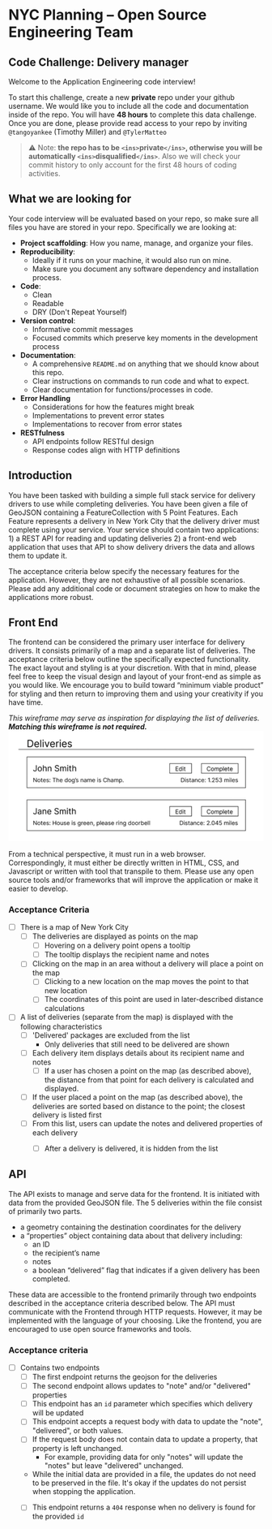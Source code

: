 # NYC Planning – Open Source Engineering Team
## Code Challenge: Delivery manager

Welcome to the Application Engineering code interview!

To start this challenge, create a new **private** repo under your github username. We would like you to include all the code and documentation inside of the repo. You will have **48 hours** to complete this data challenge. Once you are done, please provide read access to your repo by inviting `@tangoyankee` (Timothy Miller) and `@TylerMatteo`

> ⚠️ Note: **the repo has to be `<ins>`private`</ins>`, otherwise you will be automatically `<ins>`disqualified`</ins>`**. Also we will check your commit history to only account for the first 48 hours of coding activities.

## What we are looking for

Your code interview will be evaluated based on your repo, so make sure all files you have are stored in your repo. Specifically we are looking at:

- **Project scaffolding**: How you name, manage, and organize your files.
- **Reproducibility**:
  - Ideally if it runs on your machine, it would also run on mine.
  - Make sure you document any software dependency and installation process.
- **Code**:
  - Clean
  - Readable
  - DRY (Don't Repeat Yourself)
- **Version control**:
  - Informative commit messages
  - Focused commits which preserve key moments in the development process
- **Documentation**:
  - A comprehensive `README.md` on anything that we should know about this repo.
  - Clear instructions on commands to run code and what to expect.
  - Clear documentation for functions/processes in code.
- **Error Handling**
  - Considerations for how the features might break
  - Implementations to prevent error states
  - Implementations to recover from error states
- **RESTfulness**
  - API endpoints follow RESTful design
  - Response codes align with HTTP definitions 

## Introduction
You have been tasked with building a simple full stack service for delivery drivers to use while completing deliveries. You have been given a file of GeoJSON containing a FeatureCollection with 5 Point Features. Each Feature represents a delivery in New York City that the delivery driver must complete using your service.
Your service should contain two applications:
    1) a REST API for reading and updating deliveries
    2) a front-end web application that uses that API to show delivery drivers the data and allows them to update it.

The acceptance criteria below specify the necessary features for the application. However, they are not exhaustive of all possible scenarios. Please add any additional code or document strategies on how to make the applications more robust.

## Front End
The frontend can be considered the primary user interface for delivery drivers. It consists primarily of a map and a separate list of deliveries. The acceptance criteria below outline the specifically expected functionality. The exact layout and styling is at your discretion. With that in mind, please feel free to keep the visual design and layout of your front-end as simple as you would like. We encourage you to build toward “minimum viable product” for styling and then return to improving them and using your creativity if you have time. 

*This wireframe may serve as inspiration for displaying the list of deliveries. **Matching this wireframe is not required.***
![delivery-list-wireframe](./delivery-list.png)

From a technical perspective, it must run in a web browser. Correspondingly, it must either be directly written in HTML, CSS, and Javascript or written with tool that transpile to them. Please use any open source tools and/or frameworks that will improve the application or make it easier to develop.

### Acceptance Criteria
- [ ] There is a map of New York City
  - [ ] The deliveries are displayed as points on the map
    - [ ] Hovering on a delivery point opens a tooltip
    - [ ] The tooltip displays the recipient name and notes
  - [ ] Clicking on the map in an area without a delivery will place a point on the map
    - [ ] Clicking to a new location on the map moves the point to that new location
    - [ ] The coordinates of this point are used in later-described distance calculations
- [ ] A list of deliveries (separate from the map) is displayed with the following characteristics
  - [ ] 'Delivered' packages are excluded from the list
    - Only deliveries that still need to be delivered are shown
  - [ ] Each delivery item displays details about its recipient name and notes
    - [ ] If a user has chosen a point on the map (as described above), the distance from that point for each delivery is calculated and displayed.
  - [ ] If the user placed a point on the map (as described above), the deliveries are sorted based on distance to the point; the closest delivery is listed first
  - [ ] From this list, users can update the notes and delivered properties of each delivery
    - [ ] After a delivery is delivered, it is hidden from the list


## API
The API exists to manage and serve data for the frontend. It is initiated with data from the provided GeoJSON file. The 5 deliveries within the file consist of primarily two parts.
 - a geometry containing the destination coordinates for the delivery
 - a “properties” object containing data about that delivery including:
   - an ID
   - the recipient’s name
   - notes
   - a boolean “delivered” flag that indicates if a given delivery has been completed. 

These data are accessible to the frontend primarily through two endpoints described in the acceptance criteria described below. The API must communicate with the Frontend through HTTP requests. However, it may be implemented with the language of your choosing. Like the frontend, you are encouraged to use open source frameworks and tools.

### Acceptance criteria
- [ ] Contains two endpoints
    - [ ] The first endpoint returns the geojson for the deliveries
    - [ ] The second endpoint allows updates to "note" and/or "delivered" properties
    - [ ] This endpoint has an `id` parameter which specifies which delivery will be updated
    - [ ] This endpoint accepts a request body with data to update the "note", "delivered", or both values.
    - [ ] If the request body does not contain data to update a property, that property is left unchanged.
        - For example, providing data for only "notes" will update the "notes" but leave "delivered" unchanged.
    - While the initial data are provided in a file, the updates do not need to be preserved in the file. It's okay if the updates do not persist when stopping the application.
    - [ ] This endpoint returns a `404` response when no delivery is found for the provided `id`
     